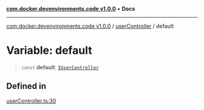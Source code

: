 [**com.docker.devenvironments.code v1.0.0**](../../README.md) • **Docs**

***

[com.docker.devenvironments.code v1.0.0](../../README.md) / [userController](../README.md) / default

# Variable: default

> `const` **default**: [`IUserController`](../interfaces/IUserController.md)

## Defined in

[userController.ts:30](https://github.com/diego-dini/API-de-Gerenciamento-de-Tarefas/blob/0a729810d2cf26a474d52eec41dd5669ce3252ea/src/userController.ts#L30)
